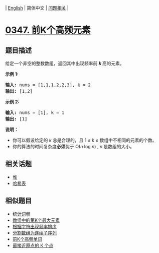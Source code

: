
| [English](README_EN.md) | 简体中文 | [问题相关](QUESTION.md) |
# [0347. 前K个高频元素](https://leetcode-cn.com/problems/top-k-frequent-elements/)
## 题目描述
<p>给定一个非空的整数数组，返回其中出现频率前&nbsp;<strong><em>k&nbsp;</em></strong>高的元素。</p>

<p><strong>示例 1:</strong></p>

<pre><strong>输入: </strong>nums = [1,1,1,2,2,3], k = 2
<strong>输出: </strong>[1,2]
</pre>

<p><strong>示例 2:</strong></p>

<pre><strong>输入: </strong>nums = [1], k = 1
<strong>输出: </strong>[1]</pre>

<p><strong>说明：</strong></p>

<ul>
	<li>你可以假设给定的&nbsp;<em>k&nbsp;</em>总是合理的，且 1 &le; k &le; 数组中不相同的元素的个数。</li>
	<li>你的算法的时间复杂度<strong>必须</strong>优于 O(<em>n</em> log <em>n</em>) ,&nbsp;<em>n&nbsp;</em>是数组的大小。</li>
</ul>

## 相关话题
- [堆](https://leetcode-cn.com/tag/heap)
- [哈希表](https://leetcode-cn.com/tag/hash-table)
## 相似题目
- [统计词频](../0192/README.md)
- [数组中的第K个最大元素](../0215/README.md)
- [根据字符出现频率排序](../0451/README.md)
- [分割数组为连续子序列](../0659/README.md)
- [前K个高频单词](../0692/README.md)
- [最接近原点的 K 个点](../0973/README.md)
